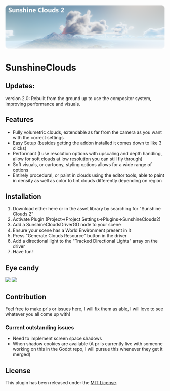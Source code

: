 <img src="https://github.com/Bonkahe/SunshineClouds2/blob/main/githubstuff/Logo.png?raw=true">

# SunshineClouds

## Updates:
version 2.0:
Rebuilt from the ground up to use the compositor system, improving performance and visuals.

## Features
* Fully volumetric clouds, extendable as far from the camera as you want with the correct settings
* Easy Setup (besides getting the addon installed it comes down to like 3 clicks)
* Performant (I use resolution options with upscaling and depth handling, allow for soft clouds at low resolution you can still fly through)
* Soft visuals, or cartoony, styling options allows for a wide range of options
* Entirely procedural, or paint in clouds using the editor tools, able to paint in density as well as color to tint clouds differently depending on region

## Installation

1. Download either here or in the asset library by searching for "Sunshine Clouds 2"
2. Activate Plugin (Project->Project Settings->Plugins->SunshineClouds2)
3. Add a SunshineCloudsDriverGD node to your scene
4. Ensure your scene has a World Environment present in it
5. Press "Generate Clouds Resource" button in the driver
6. Add a directional light to the "Tracked Directional Lights" array on the driver
7. Have fun!

## Eye candy
<img src="https://github.com/Bonkahe/SunshineClouds2/blob/main/githubstuff/PreviewGif_Environment.gif">
<img src="https://github.com/Bonkahe/SunshineClouds2/blob/main/githubstuff/PreviewGif_Tools.gif">

## Contribution
Feel free to make pr's or issues here, I will fix them as able, I will love to see whatever you all come up with!

### Current outstanding issues
* Need to implement screen space shadows
* When shadow cookies are available (A pr is currently live with someone working on this in the Godot repo, I will pursue this whenever they get it merged)


## License
This plugin has been released under the [MIT License](https://github.com/Bonkahe/SunshineClouds2/blob/main/LICENSE).
